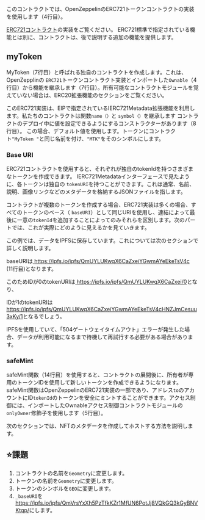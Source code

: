 このコントラクトでは、OpenZeppelinのERC721トークンコントラクトの実装を使用します（4行目）。

<a href="https://github.com/OpenZeppelin/openzeppelin-contracts/blob/master/contracts/token/ERC721/ERC721.sol" target="_blank">ERC721コントラクト</a>の実装をご覧ください。 ERC721標準で指定されている機能とは別に、コントラクトは、後で説明する追加の機能を提供します。

## myToken
MyToken（7行目）と呼ばれる独自のコントラクトを作成します。これは、OpenZepplinの `ERC721`トークンコントラクト実装とインポートした`Ownable`（4行目）から機能を継承します（7行目）。所有可能なコントラクトモジュールを覚えていない場合は、ERC20拡張機能のセクションをご覧ください。

このERC721実装は、EIPで指定されているIERC721Metadata拡張機能を利用します。私たちのコントラクトは関数`name（）`と `symbol（）`を継承します
コントラクトのデプロイ中に値を設定できるようにするコンストラクターがあります（8行目）。
この場合、デフォルト値を使用します。トークンにコントラクト`"MyToken "`と同じ名前を付け、`"MTK"`をそのシンボルにします。

### Base URI
ERC721コントラクトを使用すると、それぞれが独自のtokenIdを持つさまざまなトークンを作成できます。 IERC721Metadataインターフェースで見たように、各トークンは独自の `tokenURI`を持つことができます。これは通常、名前、説明、画像リンクなどのメタデータを格納するJSONファイルを指します。

コントラクトが複数のトークンを作成する場合、ERC721実装は多くの場合、すべてのトークンのベース（ `baseURI`）として同じURIを使用し、連結によって最後に一意の`tokenId`を追加することによってのみそれらを区別します。次のパートでは、これが実際にどのように見えるかを見ていきます。

この例では、データをIPFSに保存しています。これについては次のセクションで詳しく説明します。 

baseURIは<a href="https://ipfs.io/ipfs/QmUYLUKwqX6CaZxeiYGwmAYeEkeTsV4cHNZJmCesuu3xKy/" target = "_ blank"> https://ipfs.io/ipfs/QmUYLUKwqX6CaZxeiYGwmAYeEkeTsV4c </a>　(11行目)となります。

このためIDが0のtokenURIは<a href="https://ipfs.io/ipfs/QmUYLUKwqX6CaZxeiYGwmAYeEkeTsV4cHNZJmCesuu3xKy/0" target="_blank"> https://ipfs.io/ipfs/QmUYLUKwqX6CaZxei/0</a>となり、

IDが1のtokenURIは<a href="https://ipfs.io/ipfs/QmUYLUKwqX6CaZxeiYGwmAYeEkeTsV4cHNZJmCesuu3xKy/1" target="_blank">https://ipfs.io/ipfs/QmUYLUKwqX6CaZxeiYGwmAYeEkeTsV4cHNZJmCesuu3xKy/1</a>となるでしょう。

IPFSを使用していて、「504ゲートウェイタイムアウト」エラーが発生した場合、データが利用可能になるまで待機して再試行する必要がある場合があります。

### safeMint
safeMint関数（14行目）を使用すると、コントラクトの展開後に、所有者が専用のトークンIDを使用して新しいトークンを作成できるようになります。
safeMint関数はOpenZeppelinのERC721実装の一部であり、アドレス`to`のアカウントにID`tokenId`のトークンを安全にミントすることができます。アクセス制御には、インポートしたOwnableアクセス制御コントラクトモジュールの `onlyOwner`修飾子を使用します（5行目）。

次のセクションでは、NFTのメタデータを作成してホストする方法を説明します。

## ⭐️課題
1. コントラクトの名前を`Geometry`に変更します。
2. トークンの名前を`Geometry`に変更します。
3. トークンのシンボルを`GEO`に変更します。
4. `_baseURI`を<a href="https://ipfs.io/ipfs/QmVrsYxXh5PzTfkKZr1MfUN6PotJj8VQkGQ3kGyBNVKtqp/" target="_blank">https://ipfs.io/ipfs/QmVrsYxXh5PzTfkKZr1MfUN6PotJj8VQkGQ3kGyBNVKtqp/</a>にします。